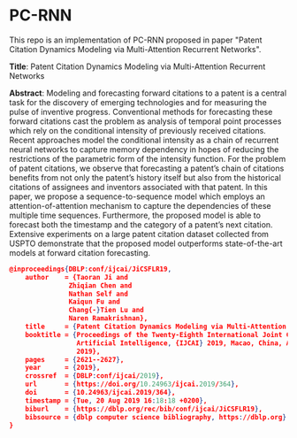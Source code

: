 # PC-RNN

This repo is an implementation of PC-RNN proposed in paper "Patent Citation Dynamics Modeling via Multi-Attention Recurrent Networks".

**Title**: Patent Citation Dynamics Modeling via Multi-Attention Recurrent Networks

**Abstract**: Modeling and forecasting forward citations to a patent is a central task for the discovery of emerging technologies and for measuring the pulse of inventive progress. Conventional methods for forecasting these forward citations cast the problem as analysis of temporal point processes which rely on the conditional intensity of previously received citations. Recent approaches model the conditional intensity as a chain of recurrent neural networks to capture memory dependency in hopes of reducing the restrictions of the parametric form of the intensity function. For the problem of patent citations, we observe that forecasting a patent’s chain of citations benefits from not only the patent’s history itself but also from the historical citations of assignees and inventors associated with that patent. In this paper, we propose a sequence-to-sequence model which employs an attention-of-attention mechanism to capture the dependencies of these multiple time sequences. Furthermore, the proposed model is able to forecast both the timestamp and the category of a patent’s next citation. Extensive experiments on a large patent citation dataset collected from USPTO demonstrate that the proposed model outperforms state-of-the-art models at forward citation forecasting.

```json
@inproceedings{DBLP:conf/ijcai/JiCSFLR19,
    author    = {Taoran Ji and
               Zhiqian Chen and
               Nathan Self and
               Kaiqun Fu and
               Chang{-}Tien Lu and
               Naren Ramakrishnan},
    title     = {Patent Citation Dynamics Modeling via Multi-Attention Recurrent Networks},
    booktitle = {Proceedings of the Twenty-Eighth International Joint Conference on
                 Artificial Intelligence, {IJCAI} 2019, Macao, China, August 10-16,
                 2019},
    pages     = {2621--2627},
    year      = {2019},
    crossref  = {DBLP:conf/ijcai/2019},
    url       = {https://doi.org/10.24963/ijcai.2019/364},
    doi       = {10.24963/ijcai.2019/364},
    timestamp = {Tue, 20 Aug 2019 16:18:18 +0200},
    biburl    = {https://dblp.org/rec/bib/conf/ijcai/JiCSFLR19},
    bibsource = {dblp computer science bibliography, https://dblp.org}
}

```
